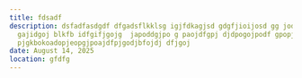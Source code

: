 ```yaml
---
title: fdsadf
description: dsfadfasdgdf dfgadsflkklsg igjfdkagjsd gdgfjioijosd gg jodffjg
  gajidgoj blkfb idfgifjgojg  japoddgjpo g paojdfgpj djdpogojpodf gpopjgpoajdgp
  pjgkbokoadopjeopgjpoajdfpjgodjbfojdj dfjgoj
date: August 14, 2025
location: gfdfg
---
```

